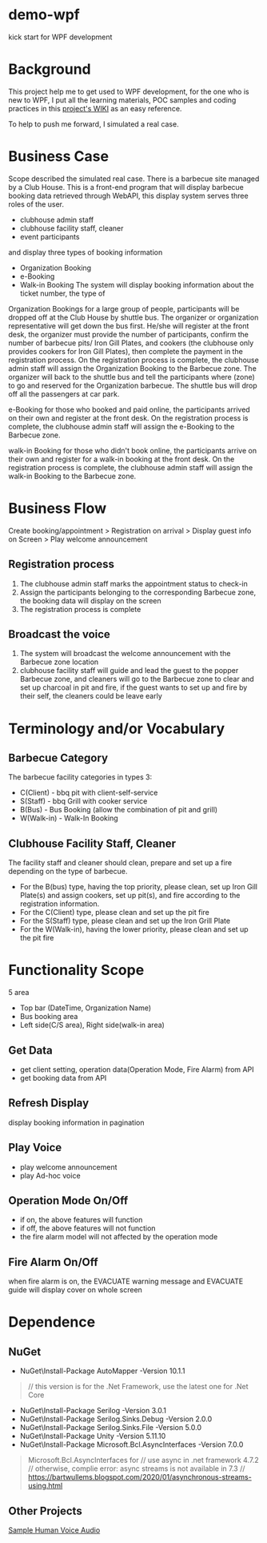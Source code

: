 # demo-wpf
kick start for WPF development

# Background
This project help me to get used to WPF development, for the one who is new to WPF, I put all the learning materials, POC samples and coding practices in this [project's WIKI](https://github.com/dolphinotaku/demo-wpf/wiki) as an easy reference.

To help to push me forward, I simulated a real case.

# Business Case
Scope described the simulated real case. There is a barbecue site managed by a Club House.
This is a front-end program that will display barbecue booking data retrieved through WebAPI, this display system serves three roles of the user.
- clubhouse admin staff
- clubhouse facility staff, cleaner
- event participants

and display three types of booking information
- Organization Booking
- e-Booking
- Walk-in Booking
The system will display booking information about the ticket number, the type of 

Organization Bookings for a large group of people, participants will be dropped off at the Club House by shuttle bus. The organizer or organization representative will get down the bus first. He/she will register at the front desk, the organizer must provide the number of participants, confirm the number of barbecue pits/ Iron Gill Plates, and cookers (the clubhouse only provides cookers for Iron Gill Plates), then complete the payment in the registration process. 
On the registration process is complete, the clubhouse admin staff will assign the Organization Booking to the Barbecue zone. 
The organizer will back to the shuttle bus and tell the participants where (zone) to go and reserved for the Organization barbecue. The shuttle bus will drop off all the passengers at car park.

e-Booking for those who booked and paid online, the participants arrived on their own and register at the front desk. On the registration process is complete, the clubhouse admin staff will assign the e-Booking to the Barbecue zone.

walk-in Booking for those who didn't book online, the participants arrive on their own and register for a walk-in booking at the front desk. On the registration process is complete, the clubhouse admin staff will assign the walk-in Booking to the Barbecue zone.

# Business Flow
Create booking/appointment > Registration on arrival > Display guest info on Screen > Play welcome announcement

## Registration process
1. The clubhouse admin staff marks the appointment status to check-in
1. Assign the participants belonging to the corresponding Barbecue zone, the booking data will display on the screen
1. The registration process is complete

## Broadcast the voice
1. The system will broadcast the welcome announcement with the Barbecue zone location
2. clubhouse facility staff will guide and lead the guest to the popper Barbecue zone, and cleaners will go to the Barbecue zone to clear and set up charcoal in pit and fire, if the guest wants to set up and fire by their self, the cleaners could be leave early

# Terminology and/or Vocabulary

## Barbecue Category
The barbecue facility categories in types 3:
- C(Client) - bbq pit with client-self-service
- S(Staff) - bbq Grill with cooker service
- B(Bus) - Bus Booking (allow the combination of pit and grill)
- W(Walk-in) - Walk-In Booking

## Clubhouse Facility Staff, Cleaner
The facility staff and cleaner should clean, prepare and set up a fire depending on the type of barbecue.
- For the B(bus) type, having the top priority, please clean, set up Iron Gill Plate(s) and assign cookers, set up pit(s), and fire according to the registration information.
- For the C(Client) type, please clean and set up the pit fire
- For the S(Staff) type, please clean and set up the Iron Grill Plate
- For the W(Walk-in), having the lower priority, please clean and set up the pit fire 

# Functionality Scope
5 area
- Top bar (DateTime, Organization Name)
- Bus booking area
- Left side(C/S area), Right side(walk-in area)

## Get Data
- get client setting, operation data(Operation Mode, Fire Alarm) from API
- get booking data from API

## Refresh Display
display booking information in pagination

## Play Voice
- play welcome announcement 
- play Ad-hoc voice

## Operation Mode On/Off
- if on, the above features will function
- if off, the above features will not function
- the fire alarm model will not affected by the operation mode

## Fire Alarm On/Off
when fire alarm is on, the EVACUATE warning message and EVACUATE guide will display cover on whole screen

# Dependence
## NuGet
- NuGet\Install-Package AutoMapper -Version 10.1.1
>
> // this version is for the .Net Framework, use the latest one for .Net Core
>
- NuGet\Install-Package Serilog -Version 3.0.1
- NuGet\Install-Package Serilog.Sinks.Debug -Version 2.0.0
- NuGet\Install-Package Serilog.Sinks.File -Version 5.0.0
- NuGet\Install-Package Unity -Version 5.11.10
- NuGet\Install-Package Microsoft.Bcl.AsyncInterfaces -Version 7.0.0
>
> Microsoft.Bcl.AsyncInterfaces for
> // use async in .net framework 4.7.2
> // otherwise, complie error: async streams is not available in 7.3
> // https://bartwullems.blogspot.com/2020/01/asynchronous-streams-using.html
>


## Other Projects
[Sample Human Voice Audio](https://github.com/exotel/ivr-audio-prompts)
